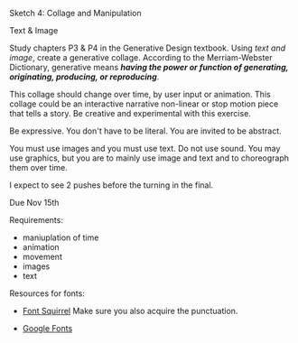 Sketch 4: Collage and Manipulation

Text & Image 

Study chapters P3 & P4 in the Generative Design textbook. Using *text and image*, create a generative collage. According to the Merriam-Webster Dictionary, generative means **_having the power or function of generating, originating, producing, or reproducing_**.

This collage should change over time, by user input or animation. This collage could be an interactive narrative non-linear or stop motion piece that tells a story. Be creative and experimental with this exercise.

Be expressive. You don't have to be literal. You are invited to be abstract.

You must use images and you must use text. Do not use sound. You may use graphics, but you are to mainly use image and text and to choreograph them over time.

I expect to see 2 pushes before the turning in the final. 

Due Nov 15th

Requirements:

- maniuplation of time
- animation
- movement
- images
- text

Resources for fonts:

- [Font Squirrel](https://www.fontsquirrel.com/) Make sure you also acquire the punctuation. 

- [Google Fonts](https://fonts.google.com/)